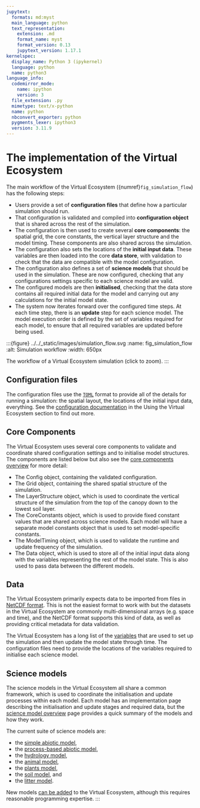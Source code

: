```yaml
---
jupytext:
  formats: md:myst
  main_language: python
  text_representation:
    extension: .md
    format_name: myst
    format_version: 0.13
    jupytext_version: 1.17.1
kernelspec:
  display_name: Python 3 (ipykernel)
  language: python
  name: python3
language_info:
  codemirror_mode:
    name: ipython
    version: 3
  file_extension: .py
  mimetype: text/x-python
  name: python
  nbconvert_exporter: python
  pygments_lexer: ipython3
  version: 3.11.9
---
```


# The implementation of the Virtual Ecosystem

The main workflow of the Virtual Ecosystem ({numref}`fig_simulation_flow`) has the
following steps:

- Users provide a set of **configuration files** that define how a particular simulation
    should run.
- That configuration is validated and compiled into **configuration object** that is
    shared across the rest of the simulation.
- The configuration is then used to create several **core components**: the spatial
    grid, the core constants, the vertical layer structure and the model timing. These
    components are also shared across the simulation.
- The configuration also sets the locations of the **initial input data**. These
    variables are then loaded into the core **data store**, with validation to check that
    the data are compatible with the model configuration.
- The configuration also defines a set of **science models** that should be used in the
    simulation. These are now configured, checking that any configurations settings
    specific to each science model are valid.
- The configured models are then **initialised**, checking that the data store contains
    all required initial data for the model and carrying out any calculations for the
    initial model state.
- The system now iterates forward over the configured time steps. At each time step,
    there is an **update** step for each science model. The model execution order is
    defined by the set of variables required for each model, to ensure that all required
    variables are updated before being used.

:::{figure} ../../\_static/images/simulation_flow.svg
:name: fig_simulation_flow
:alt: Simulation workflow
:width: 650px

The workflow of a Virtual Ecosystem simulation (click to zoom).
:::

## Configuration files

The configuration files use the [`TOML`](https://toml.io/en/) format to provide all of
the details for running a simulation: the spatial layout, the locations of the initial
input data, everything. See the [configuration
documentation](../../using_the_ve/configuration/config.md) in the Using the Virtual
Ecosystem section to find out more.

## Core Components

The Virtual Ecosystem uses several core components to validate and coordinate shared
configuration settings and to initialise model structures. The components are listed
below but also see the [core components overview](./core_components_overview.md) for
more detail:

- The Config object, containing the validated configuration.
- The Grid object, containing the shared spatial structure of the simulation.
- The LayerStructure object, which is used to coordinate the vertical structure of the
    simulation from the top of the canopy down to the lowest soil layer.
- The CoreConstants object, which is used to provide fixed constant values that are
    shared across science models. Each model will have a separate model constants object
    that is used to set model-specific constants.
- The ModelTiming object, which is used to validate the runtime and update frequency of
    the simulation.
- The Data object, which is used to store all of the initial input data along with the
    variables representing the rest of the model state. This is also used to pass data
    between the different models.

## Data

The Virtual Ecosystem primarily expects data to be imported from files in [NetCDF
format](https://www.unidata.ucar.edu/software/netcdf/). This is not the easiest format
to work with but the datasets in the Virtual Ecosystem are commonly multi-dimensional
arrays (e.g. space and time), and the NetCDF format supports this kind of data, as well
as providing critical metadata for data validation.

<!-- TODO: fix this link to the variables.rst file
when the variables system gets merged -->

The Virtual Ecosystem has a long list of the
[variables](../../../../virtual_ecosystem/data_variables.toml) that are used to set up
the simulation and then update the model state through time. The configuration files
need to provide the locations of the variables required to initialise each science
model.

## Science models

The science models in the Virtual Ecosystem all share a common framework, which is used
to coordinate the initialisation and update processes within each model. Each model has
an implementation page describing the initialisation and update stages and required
data, but the [science model overview](./science_model_overview.md) page provides a
quick summary of the models and how they work.

The current suite of science models are:

- the [simple abiotic model](./abiotic_simple_implementation.md),
- the [process-based abiotic model](./abiotic_implementation.md),
- the [hydrology model](./hydrology_implementation.md),
- the [animal model](./animal_implementation.md),
- the [plants model](./plants_implementation.md),
- the [soil model](./soil_implementation.md), and
- the [litter model](./litter_implementation.md).

New models [can be added](../../development/design/defining_new_models.md) to the
Virtual Ecosystem, although this requires reasonable programming expertise.
:::
